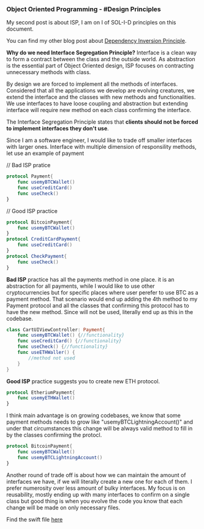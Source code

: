 ### Object Oriented Programming - #Design Principles
My second post is about ISP, I am on I of SOL-I-D principles on this document.

You can find my other blog post about [Dependency Inversion Principle](https://ihadahamoment.com/Dependency-Inversion-Principe-(DIP)/).

**Why do we need Interface Segregation Principle?**
Interface is a clean way to form a contract between the class and the outside world. As abstraction is the essential part of Object Oriented design, ISP focuses on contracting unnecessary methods with class. 

By design we are forced to implement all the methods of interfaces. Considered that all the applications we develop are evolving creatures, we extend the interface and the classes with new methods and functionalities. We use interfaces to have loose coupling and abstraction but extending interface will require new method on each class confirming the interface. 

The Interface Segregation Principle states that **clients should not be forced to implement interfaces they don't use**. 

Since I am a software engineer, I would like to trade off smaller interfaces with larger ones.
Interface with multiple dimension of responsility methods, let use an example of payment

// Bad ISP pratice
```swift
protocol Payment{
	func usemyBTCWallet()
	func useCreditCard()
	func useCheck()
}
```

// Good ISP practice
```swift
protocol BitcoinPayment{
	func usemyBTCWallet()
}
protocol CreditCardPayment{
	func useCreditCard()
}
protocol CheckPayment{
	func useCheck()
}
```


**Bad ISP** practice has all the payments method in one place. it is an abstraction for all payments, while I would like to use other cryptocurrencies but for specific places where user perefer to use BTC as a payment method.
That scenario would end up adding the 4th method to my Payment protocol and all the classes that confirming this protocol has to have the new method. Since will not be used, literally end up as this in the codebase.

```swift
class CartUIViewController: Payment{
	func usemyBTCWallet() {//functionality}
	func useCreditCard() {//functionality}
	func useCheck() {//functionality}
	func useETHWaller() {
    	//method not used
    }
}
```



**Good ISP** practice suggests you to create new ETH protocol. 
```swift
protocol EtheriumPayment{
	func usemyETHWallet()
}
```
I think main advantage is on growing codebases, we know that some payment methods needs to grow like "usemyBTCLightningAccount()" and under that circumstances this change will be always valid method to fill in by the classes confirming the protocl.
```swift
protocol BitcoinPayment{
	func usemyBTCWallet()
	func usemyBTCLightningAccount()
}
```

Another round of trade off is about how we can maintain the amount of interfaces we have, if we will literally create a new one for each of them. I prefer numerosity over less amount of bulky interfaces. My focus is on reusability, mostly ending up with many interfaces to confirm on a single class but good thing is when you evolve the code you know that each change will be made on only necessary files.

Find the swift file [here](https://github.com/YigitCiray/DesignPatternsAndPrinciples/blob/main/Design%20Principles/interfaceSegregationPrinciple.playground/Contents.swift)
